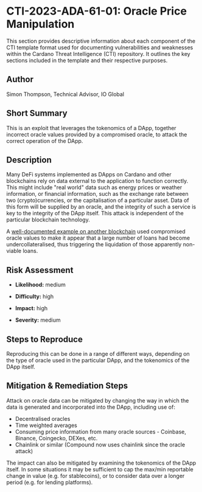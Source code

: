 # CTI-2023-ADA-61-01: Oracle Price Manipulation

This section provides descriptive information about each component of the CTI template format used for documenting vulnerabilities and weaknesses within the Cardano Threat Intelligence (CTI) repository. It outlines the key sections included in the template and their respective purposes.

## Author

Simon Thompson, Technical Advisor, IO Global

## Short Summary

This is an exploit that leverages the tokenomics of a DApp, together incorrect oracle values provided by a compromised oracle, to attack the correct operation of the DApp.  

## Description

Many DeFi systems implemented as DApps on Cardano and other blockchains rely on data external to the application to function correctly. This might include "real world" data such as energy prices or weather information, or financial information, such as the exchange rate between two (crypto)currencies, or the capitalisation of a particular asset. Data of this form will be supplied by an oracle, and the integrity of such a service is key to the integrity of the DApp itself.
This attack is independent of the particular blockchain technology.

A [well-documented example on another blockchain](https://decrypt.co/49657/oracle-exploit-sees-100-million-liquidated-on-compound) used compromised oracle values to make it appear that a large number of loans had become undercollateralised, thus triggering the liquidation of those apparently non-viable loans.

## Risk Assessment

- **Likelihood:** medium

- **Difficulty:** high

- **Impact:** high

- **Severity:** medium

## Steps to Reproduce

Reproducing this can be done in a range of different ways, depending on the type of oracle used in the particular DApp, and the tokenomics of the DApp itself. 

## Mitigation & Remediation Steps

Attack on oracle data can be mitigated by changing the way in which the data is generated and incorporated into the DApp, including use of:

- Decentralised oracles
- Time weighted averages
- Consuming price information from many oracle sources - Coinbase, Binance, Coingecko, DEXes, etc.
- Chainlink or similar (Compound now uses chainlink since the oracle attack)

The impact can also be mitigated by examining the tokenomics of the DApp itself. In some situations it may be sufficient to cap the max/min reportable change in value (e.g. for stablecoins), or to consider data over a longer period (e.g. for lending platforms).

